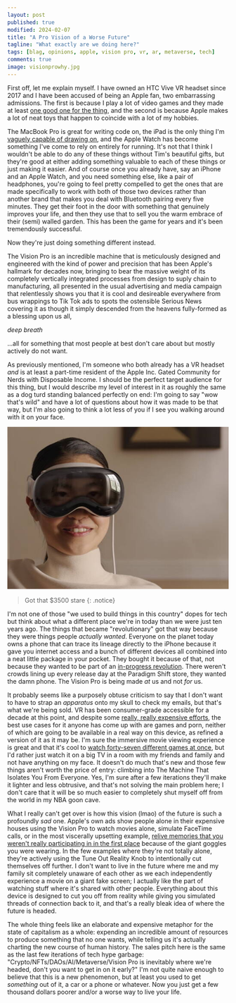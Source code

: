 ```yaml
---
layout: post
published: true
modified: 2024-02-07
title: "A Pro Vision of a Worse Future"
tagline: "What exactly are we doing here?"
tags: [blag, opinions, apple, vision pro, vr, ar, metaverse, tech]
comments: true
image: visionprowhy.jpg
---
```


First off, let me explain myself. I have owned an HTC Vive VR headset since 2017 and I have been accused of being an Apple fan, two embarrassing admissions. The first is because I play a lot of video games and they made at least [one good one for the thing](https://www.polygon.com/reviews/2020/3/23/21188169/half-life-alyx-review-rift-half-life-3-valve-index-vive-virtual-reality), and the second is because Apple makes a lot of neat toys that happen to coincide with a lot of my hobbies.

The MacBook Pro is great for writing code on, the iPad is the only thing I'm [vaguely capable of drawing on](https://fartdepot.biz/drew/), and the Apple Watch has become something I've come to rely on entirely for running. It's not that I think I wouldn't be able to do any of these things without Tim's beautiful gifts, but they're good at either adding something valuable to each of these things or just making it easier. And of course once you already have, say an iPhone and an Apple Watch, and you need something else, like a pair of headphones, you're going to feel pretty compelled to get the ones that are made specifically to work with both of those two devices rather than another brand that makes you deal with Bluetooth pairing every five minutes. They get their foot in the door with something that genuinely improves your life, and then they use that to sell you the warm embrace of their (semi) walled garden. This has been the game for years and it's been tremendously successful. 

Now they're just doing something different instead.

The Vision Pro is an incredible machine that is meticulously designed and engineered with the kind of power and precision that has been Apple's hallmark for decades now, bringing to bear the massive weight of its completely vertically integrated processes from design to suply chain to manufacturing, all presented in the usual advertising and media campaign that relentlessly shows you that it is cool and desireable everywhere from bus wrappings to Tik Tok ads to spots the ostensible Serious News covering it as though it simply descended from the heavens fully-formed as a blessing upon us all,

*deep breath*

...all for something that most people at best don't care about but mostly actively do not want. 

As previously mentioned, I'm someone who both already has a VR headset *and* is at least a part-time resident of the Apple Inc. Gated Community for Nerds with Disposable Income. I should be the perfect target audience for this thing, but I would describe my level of interest in it as roughly the same as a dog turd standing balanced perfectly on end: I'm going to say "wow that's wild" and have a lot of questions about how it was made to be that way, but I'm also going to think a lot less of you if I see you walking around with it on your face.

![Woman in the Apple keynote wearing Vision Pro with her fake eyes staring through in a very uncanny valley way](/images/visionprolady.jpg)

> Got that $3500 stare
{: .notice}

I'm not one of those "we used to build things in this country" dopes for tech but think about what a different place we're in today than we were just ten years ago. The things that became "revolutionary" got that way because they were things people *actually wanted*. Everyone on the planet today owns a phone that can trace its lineage directly to the iPhone because it gave you internet access and a bunch of different devices all combined into a neat little package in your pocket. They bought it because of that, not because they wanted to be part of an [in-progress revolution](https://www.tomsguide.com/computing/smart-glasses/apple-vision-pro-review). There weren't crowds lining up every release day at the Paradigm Shift store, they wanted the damn phone. The Vision Pro is being made *at* us and not *for* us.

It probably seems like a purposely obtuse criticism to say that I don't want to have to strap an *apparatus* onto my skull to check my emails, but that's what we're being sold. VR has been consumer-grade accessible for a decade at this point, and despite some [really, really expensive efforts](https://www.washingtonpost.com/business/2023/07/31/just-how-deep-is-mark-zuckerberg-s-metaverse-money-pit/3312578c-2f99-11ee-85dd-5c3c97d6acda_story.html), the best use cases for it anyone has come up with are games and porn, neither of which are going to be available in a real way on this device, as refined a version of it as it may be. I'm sure the immersive movie viewing experience is great and that it's cool to [watch forty-seven different games at once](https://twitter.com/AlexFinnX/status/1753791237318926605), but I'd rather just watch it on a big TV in a room with my friends and family and not have anything on my face. It doesn't do much that's new and those few things aren't worth the price of entry: climbing into The Machine That Isolates You From Everyone. Yes, I'm sure after a few iterations they'll make it lighter and less obtrusive, and that's not solving the main problem here; I don't care that it will be so much easier to completely shut myself off from the world in my NBA goon cave.

What I really can't get over is how this vision (lmao) of the future is such a profoundly *sad* one. Apple's own ads show people alone in their expensive houses using the Vision Pro to watch movies alone, simulate FaceTime calls, or in the most viscerally upsetting example, [relive memories that you weren't really participating in in the first place](https://youtu.be/NEFu0ayD89s?si=d_x3IE9FLEM46qvW) because of the giant goggles you were wearing. In the few examples where they're not totally alone, they're actively using the Tune Out Reality Knob to intentionally cut themselves off further. I don't want to live in the future where me and my family sit completely unaware of each other as we each independently experience a movie on a giant fake screen; I actually like the part of watching stuff where it's shared with other people. Everything about this device is designed to cut you off from reality while giving you simulated threads of connection back to it, and that's a really bleak idea of where the future is headed. 

The whole thing feels like an elaborate and expensive metaphor for the state of capitalism as a whole: expending an incredible amount of resources to produce something that no one wants, while telling us it's actually charting the new course of human history. The sales pitch here is the same as the last few iterations of tech hype garbage: "Crypto/NFTs/DAOs/AI/Metaverse/Vision Pro is inevitably where we're headed, don't you want to get in on it early?" I'm not quite naive enough to believe that this is a new phenomenon, but at least you used to get *something* out of it, a car or a phone or whatever. Now you just get a few thousand dollars poorer and/or a worse way to live your life.